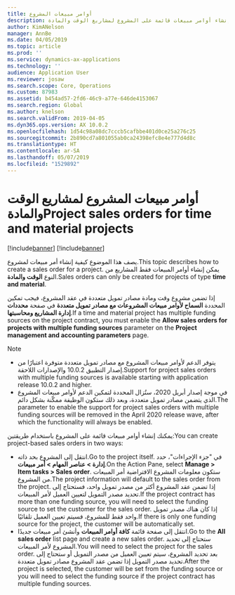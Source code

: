 ```yaml
---
title: أوامر مبيعات المشروع
description: يشرح هذا الموضوع كيفية إنشاء أوامر مبيعات قائمة على المشروع لمشاريع الوقت والمادة.
author: KimANelson
manager: AnnBe
ms.date: 04/05/2019
ms.topic: article
ms.prod: ''
ms.service: dynamics-ax-applications
ms.technology: ''
audience: Application User
ms.reviewer: josaw
ms.search.scope: Core, Operations
ms.custom: 87983
ms.assetid: b454ad57-2fd6-46c9-a77e-646de4153067
ms.search.region: Global
ms.author: knelson
ms.search.validFrom: 2019-04-05
ms.dyn365.ops.version: AX 10.0.2
ms.openlocfilehash: 1d54c98a08dc7cccb5cafbbe401d0ce25a276c25
ms.sourcegitcommit: 2b890cd7a801055ab0ca24398efc8e4e777d4d8c
ms.translationtype: HT
ms.contentlocale: ar-SA
ms.lasthandoff: 05/07/2019
ms.locfileid: "1529892"
---
```

# <a name="project-sales-orders-for-time-and-material-projects"></a><span data-ttu-id="15b32-103">أوامر مبيعات المشروع لمشاريع الوقت والمادة</span><span class="sxs-lookup"><span data-stu-id="15b32-103">Project sales orders for time and material projects</span></span>

[!include[banner](../includes/banner.md)]
[!include[banner](../includes/preview-banner.md)]

<span data-ttu-id="15b32-104">يصف هذا الموضوع كيفية إنشاء أمر مبيعات لمشروع.</span><span class="sxs-lookup"><span data-stu-id="15b32-104">This topic describes how to create a sales order for a project.</span></span> <span data-ttu-id="15b32-105">يمكن إنشاء أوامر المبيعات فقط المشاريع من النوع **الوقت والمادة**.</span><span class="sxs-lookup"><span data-stu-id="15b32-105">Sales orders can only be created for projects of type **time and material**.</span></span>

<span data-ttu-id="15b32-106">إذا تضمن مشروع وقت ومادة مصادر تمويل متعددة في عقد المشروع، فيجب تمكين المحددة **السماح لأوامر مبيعات المشروعات مع مصادر تمويل متعددة‬** في صفحة **محددات إدارة المشاريع ومحاسبتها‬**.</span><span class="sxs-lookup"><span data-stu-id="15b32-106">If a time and material project has multiple funding sources on the project contract, you must enable the **Allow sales orders for projects with multiple funding sources** parameter on the **Project management and accounting parameters** page.</span></span> 

> [!NOTE]
> - <span data-ttu-id="15b32-107">يتوفر الدعم لأوامر مبيعات المشروع مع مصادر تمويل متعددة متوفرة اعتبارًا من إصدار التطبيق 10.0.2 والإصدارات اللاحقة.</span><span class="sxs-lookup"><span data-stu-id="15b32-107">Support for project sales orders with multiple funding sources is available starting with application release 10.0.2 and higher.</span></span>
> - <span data-ttu-id="15b32-108">في موجة إصدار أبريل 2020، ستُزال المحددة لتمكين الدعم لأوامر مبيعات المشروع الذي يتضمن مصادر تمويل متعددة، وبعد ذلك ستكون الوظيفة ممكّنة بشكل دائم.</span><span class="sxs-lookup"><span data-stu-id="15b32-108">The parameter to enable the support for project sales orders with multiple funding sources will be removed in the April 2020 release wave, after which the functionality will always be enabled.</span></span>

<span data-ttu-id="15b32-109">يمكنك إنشاء أوامر مبيعات قائمة على المشروع باستخدام طريقتين:</span><span class="sxs-lookup"><span data-stu-id="15b32-109">You can create project-based sales orders in two ways:</span></span>

- <span data-ttu-id="15b32-110">انتقل إلى المشروع بحد ذاته.</span><span class="sxs-lookup"><span data-stu-id="15b32-110">Go to the project itself.</span></span> <span data-ttu-id="15b32-111">في "جزء الإجراءات"، حدد **إدارة > عناصر المهام > أمر مبيعات**.</span><span class="sxs-lookup"><span data-stu-id="15b32-111">On the Action Pane, select **Manage > Item tasks > Sales order**.</span></span> <span data-ttu-id="15b32-112">ستكون معلومات المشروع الافتراضية أمر المبيعات من المشروع.</span><span class="sxs-lookup"><span data-stu-id="15b32-112">The project information will default to the sales order from the project.</span></span> <span data-ttu-id="15b32-113">إذا تضمن عقد المشروع أكثر من مصدر تمويل واحد، فستحتاج إلى تحديد مصدر التمويل لتعيين العميل لأمر المبيعات.</span><span class="sxs-lookup"><span data-stu-id="15b32-113">If the project contract has more than one funding source, you will need to select the funding source to set the customer for the sales order.</span></span> <span data-ttu-id="15b32-114">إذا كان هناك مصدر تمويل واحد فقط للمشروع، فسيتم تعيين العميل تلقائيًا.</span><span class="sxs-lookup"><span data-stu-id="15b32-114">If there is only one funding source for the project, the customer will be automatically set.</span></span>
- <span data-ttu-id="15b32-115">انتقل إلى صفحة قائمة **كافة أوامر المبيعات** وأنشئ أمر مبيعات جديدًا.</span><span class="sxs-lookup"><span data-stu-id="15b32-115">Go to the **All sales order** list page and create a new sales order.</span></span> <span data-ttu-id="15b32-116">ستحتاج إلى تحديد المشروع لأمر المبيعات.</span><span class="sxs-lookup"><span data-stu-id="15b32-116">You will need to select the project for the sales order.</span></span> <span data-ttu-id="15b32-117">بعد تحديد المشروع، سيتم تعيين العميل من مصدر التمويل أو ستحتاج إلى تحديد مصدر التمويل إذا تضمن عقد المشروع مصادر تمويل متعددة.</span><span class="sxs-lookup"><span data-stu-id="15b32-117">After the project is selected, the customer will be set from the funding source or you will need to select the funding source if the project contract has multiple funding sources.</span></span>

